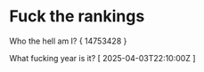 # Fuck the rankings

Who the hell am I?
{ 14753428 }

What fucking year is it?
[ 2025-04-03T22:10:00Z ]
